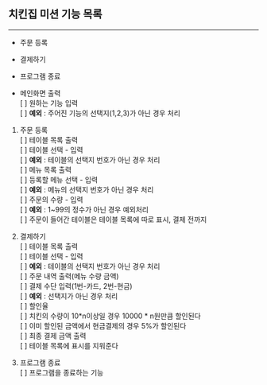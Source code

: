 ## 치킨집 미션 기능 목록
-----
* 주문 등록
* 결제하기
* 프로그램 종료

*  메인화면 출력  
[ ] 원하는 기능 입력  
    [ ] **예외** : 주어진 기능의 선택지(1,2,3)가 아닌 경우 처리  
1. 주문 등록  
    [ ] 테이블 목록 출력  
    [ ] 테이블 선택 - 입력  
        [ ] **예외** : 테이블의 선택지 번호가 아닌 경우 처리  
    [ ] 메뉴 목록 출력  
    [ ] 등록할 메뉴 선택 - 입력  
        [ ] **예외** : 메뉴의 선택지 번호가 아닌 경우 처리  
    [ ] 주문의 수량 - 입력  
        [ ] **예외** : 1~99의 정수가 아닌 경우 예외처리  
    [ ] 주문이 들어간 테이블은 테이블 목록에 따로 표시, 결제 전까지  
    
2. 결제하기  
    [ ] 테이블 목록 출력  
    [ ] 테이블 선택 - 입력  
        [ ] **예외** : 테이블의 선택지 번호가 아닌 경우 처리  
    [ ] 주문 내역 출력(메뉴 수량 금액)  
    [ ] 결제 수단 입력(1번-카드, 2번-현금)  
        [ ] **예외** : 선택지가 아닌 경우 처리  
    [ ] 할인율  
        [ ] 치킨의 수량이 10*n이상일 경우 10000 * n원만큼 할인된다  
        [ ] 이미 할인된 금액에서 현금결제의 경우 5%가 할인된다  
    [ ] 최종 결제 금액 출력  
    [ ] 테이블 목록에 표시를 지워준다  
    
3. 프로그램 종료  
    [ ] 프로그램을 종료하는 기능  